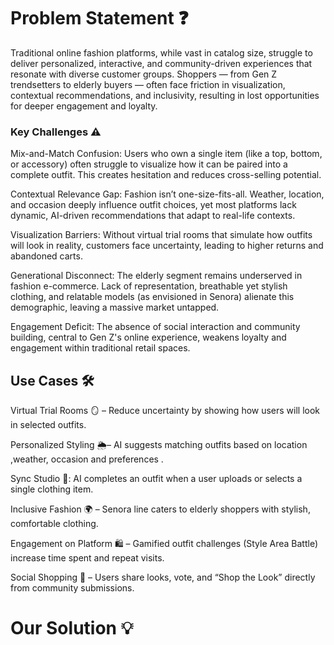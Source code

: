 # **Problem Statement ❓** 

Traditional online fashion platforms, while vast in catalog size, struggle to deliver personalized, interactive, and community-driven experiences that resonate with diverse customer groups. Shoppers — from Gen Z trendsetters to elderly buyers — often face friction in visualization, contextual recommendations, and inclusivity, resulting in lost opportunities for deeper engagement and loyalty.

### Key Challenges ⚠️

Mix-and-Match Confusion:
Users who own a single item (like a top, bottom, or accessory) often struggle to visualize how it can be paired into a complete outfit. This creates hesitation and reduces cross-selling potential.

Contextual Relevance Gap:
Fashion isn’t one-size-fits-all. Weather, location, and occasion deeply influence outfit choices, yet most platforms lack dynamic, AI-driven recommendations that adapt to real-life contexts.

Visualization Barriers:
Without virtual trial rooms that simulate how outfits will look in reality, customers face uncertainty, leading to higher returns and abandoned carts.

Generational Disconnect:
The elderly segment remains underserved in fashion e-commerce. Lack of representation, breathable yet stylish clothing, and relatable models (as envisioned in Senora) alienate this demographic, leaving a massive market untapped.

Engagement Deficit:
The absence of social interaction and community building, central to Gen Z's online experience, weakens loyalty and engagement within traditional retail spaces.

## **Use Cases 🛠️** 
Virtual Trial Rooms 🪞 – Reduce uncertainty by showing how users will look in selected outfits.

Personalized Styling 🌦️– AI suggests matching outfits based on location ,weather, occasion and preferences .

Sync Studio 👗: AI completes an outfit when a user uploads or selects a single clothing item.

Inclusive Fashion 🌍 – Senora line caters to elderly shoppers with stylish, comfortable clothing.

Engagement on Platform 🛍️ – Gamified outfit challenges (Style Area Battle) increase time spent and repeat visits.

Social Shopping 📲 – Users share looks, vote, and “Shop the Look” directly from community submissions.


# **Our Solution 💡**

